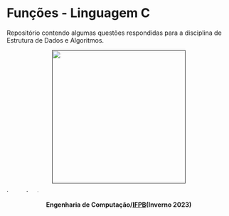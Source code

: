 # Funções - Linguagem C
Repositório contendo algumas questões respondidas para a disciplina de Estrutura de Dados e Algoritmos.

<p align="center"> 
<a href="" target="_blank"><img src="https://www.alura.com.br/artigos/assets/hello-world-em-varias-linguagens/imagem1.gif" height="300px" width="300px"/></a>
</p>
<a href="https://imgbox.com/3tZuCnVg" target="_blank"><img src="https://images2.imgbox.com/42/88/3tZuCnVg_o.png" alt="image host" height="5px" width="900px"/></a>
<h4 align="center"> Engenharia de Computação/<a href="https://www.ifpb.edu.br/">IFPB</a>(Inverno 2023) </h4>

